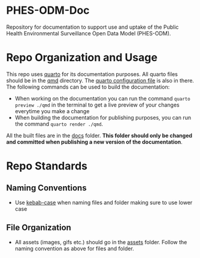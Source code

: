 # PHES-ODM-Doc

Repository for documentation to support use and uptake of the Public Health Environmental Surveillance Open Data Model (PHES-ODM).

# Repo Organization and Usage

This repo uses [quarto](https://quarto.org/) for its documentation purposes. All quarto files should be in the [qmd](./qmd) directory. The [quarto configuration file](./qmd/_quarto.yml) is also in there. The following commands can be used to build the documentation:

* When working on the documentation you can run the command `quarto preview ./qmd` in the terminal to get a live preview of your changes everytime you make a change
* When building the documentation for publishing purposes, you can run the command `quarto render ./qmd`.

All the built files are in the [docs](./docs) folder. **This folder should only be changed and committed when publishing a new version of the documentation**.

# Repo Standards

## Naming Conventions

* Use [kebab-case](https://www.theserverside.com/definition/Kebab-case#:~:text=Kebab%20case%20%2D%2D%20or%20kebab,properly%20convey%20a%20resource's%20meaning.) when naming files and folder making sure to use lower case

## File Organization

* All assets (images, gifs etc.) should go in the [assets](./assets) folder. Follow the naming convention as above for files and folder.